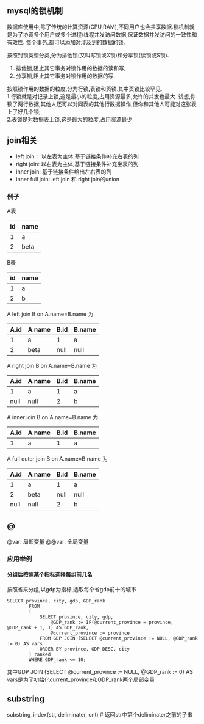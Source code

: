 ## mysql的锁机制
数据库使用中,除了传统的计算资源(CPU,RAM),不同用户也会共享数据.锁机制就是为了协调多个用户或多个进程/线程并发访问数据,保证数据并发访问的一致性和有效性.
每个事务,都可以添加对涉及到的数据的锁.

按照封锁类型分类,分为排他锁(又叫写锁或X锁)和分享锁(读锁或S锁).  
1. 排他锁,阻止其它事务对锁作用的数据的读和写;  
2. 分享锁,阻止其它事务对锁作用的数据的写.  

按照锁作用的数据的粒度,分为行锁,表锁和页锁.其中页锁比较罕见.  
1.行锁就是对记录上锁,这是最小的粒度,占用资源最多,允许的并发也最大.
试想,你锁了两行数据,其他人还可以对同表的其他行数据操作,但你和其他人可能对这张表上了好几个锁;  
2.表锁是对数据表上锁,这是最大的粒度,占用资源最少

## join相关  

+ left join： 以左表为主体,基于链接条件补充右表的列
+ right join: 以右表为主体,基于链接条件补充坐表的列
+ inner join: 基于链接条件给出左右表的列
+ inner full join: left join 和 right join的union

### 例子  

A表 

| id | name|  
| ------ | ------|
| 1 | a |
| 2 | beta |


B表 

| id | name|  
| ------ | ------|
| 1 | a |
| 2 | b |

A left join B on A.name=B.name 为


| A.id | A.name | B.id | B.name |
| ------ | ------| ------ | ------|
| 1    |  a     | 1    |  a     |
| 2    | beta   | null | null   |

A right join B on A.name=B.name 为

| A.id | A.name | B.id | B.name |
| ------ | ------| ------ | ------|
| 1    |  a     | 1    |  a     |
| null |  null  | 2    |  b     |

A inner join B on A.name=B.name 为


| A.id | A.name | B.id | B.name |
| ------ | ------| ------ | ------|
| 1    |  a     | 1    |  a     |

A full outer join B on A.name=B.name 为

| A.id | A.name | B.id | B.name |
| ------ | ------| ------ | ------|
| 1    |  a     | 1    |  a     |
| 2    | beta   | null | null   |
| null |  null  | 2    |  b     |

## @
@var: 局部变量
@@var: 全局变量

### 应用举例
#### 分组后按照某个指标选择每组前几名
按照省来分组,以gdp为指标,选取每个省gdp前十的城市  
```
SELECT province, city, gdp, GDP_rank  
		FROM  
 		(  
   			SELECT province, city, gdp,  
        		@GDP_rank := IF(@current_province = province, @GDP_rank + 1, 1) AS GDP_rank,  
        		@current_province := province  
			FROM GDP JOIN (SELECT @current_province := NULL, @GDP_rank := 0) AS vars  
   			ORDER BY province, GDP DESC, city  
 		) ranked  
 		WHERE GDP_rank <= 10;  
 ```
 
 其中GDP JOIN (SELECT @current_province := NULL, @GDP_rank := 0) AS vars是为了初始化current_province和GDP_rank两个局部变量

## substring  
substring_index(str, deliminater, cnt) # 返回str中第<cnt>个deliminater之前的子串

